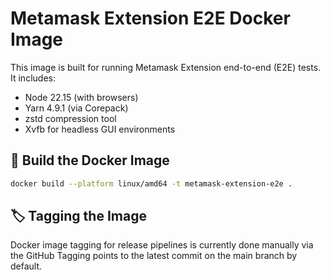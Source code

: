 # Metamask Extension E2E Docker Image

This image is built for running Metamask Extension end-to-end (E2E) tests.  
It includes:

- Node 22.15 (with browsers)
- Yarn 4.9.1 (via Corepack)
- zstd compression tool
- Xvfb for headless GUI environments

## 🚀 Build the Docker Image

```bash
docker build --platform linux/amd64 -t metamask-extension-e2e .
```

## 🏷️ Tagging the Image
Docker image tagging for release pipelines is currently done manually via the GitHub
Tagging points to the latest commit on the main branch by default.
